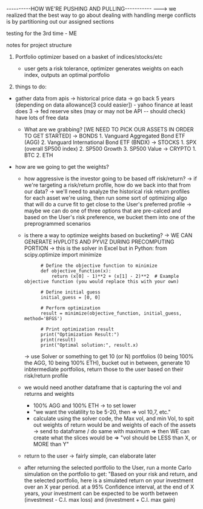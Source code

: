 ----------HOW WE'RE PUSHING AND PULLING-----------
---> we realized that the best way to go about dealing with handling merge conflicts is by partitioning out our assigned sections 


testing for the 3rd time - ME


notes for project structure
1. Portfolio optimizer based on a basket of indices/stocks/etc
    - user gets a risk tolerance, optimizer generates weights on each index, outputs an optimal portfolio

2. things to do:
- gather data from apis
        -> historical price data
        -> go back 5 years (depending on data allowance[3 could easier])
            - yahoo finance at least does 3
        -> fed reserve sites (may or may not be API -- should check) have lots of free data
    - What are we grabbing?
    [WE NEED TO PICK OUR ASSETS IN ORDER TO GET STARTED]
        -> BONDS
            1. Vanguard Aggregated Bond ETF (AGG)
            2. Vanguard International Bond ETF (BNDX)
        -> STOCKS
            1. SPX (overall SP500 index)
            2. SP500 Growth
            3. SP500 Value
        -> CRYPTO
            1. BTC
            2. ETH

- how are we going to get the weights?
    - how aggressive is the investor going to be based off risk/return?
        -> if we're targeting a risk/return profile, how do we back into that from our data?
        -> we'll need to analyze the historical risk return profiles for each asset we're using, then run some sort of optimizing algo that will do a curve fit to get close to the User's preferred profile
        -> maybe we can do one of three options that are pre-calced and based on the User's risk preference, we bucket them into one of the preprogrammed scenarios
    - is there a way to optimize weights based on bucketing? 
        -> WE CAN GENERATE HVPLOTS AND PYVIZ DURING PRECOMPUTING PORTION
        -> this is the solver in Excel but in Python: 
                from scipy.optimize import minimize

                # Define the objective function to minimize
                def objective_function(x):
                    return (x[0] - 1)**2 + (x[1] - 2)**2  # Example objective function (you would replace this with your own)

                # Define initial guess
                initial_guess = [0, 0]

                # Perform optimization
                result = minimize(objective_function, initial_guess, method='BFGS')

                # Print optimization result
                print("Optimization Result:")
                print(result)
                print("Optimal solution:", result.x)
        -> use Solver or something to get 10 (or N) portfolios (0 being 100% the AGG, 10 being 100% ETH), bucket out in between, generate 10 inbtermediate portfolios, return those to the user based on their risk/return profile
    
    - we would need another dataframe that is capturing the vol and returns and weights
        - 100% AGG and 100% ETH -> to set lower 
        - "we want the volatility to be 5-20, then => vol 10,7, etc."
        - calculate using the solver code, the Max vol, and min Vol, to spit out weights of return would be and weights of each of the assets -> send to dataframe / do same with maximum => then WE can create what the slices would be => "vol should be LESS than X, or MORE than Y"
    
    - return to the user -> fairly simple, can elaborate later

    - after returning the selected portfolio to the User, run a monte Carlo simulation on the portfolio to get: "Based on your risk and return, and the selected portfolio, here is a simulated return on your investment over an X year period. at a 95% Confidence interval, at the end of X years, your investment can be expected to be worth between (investmest - C.I. max loss) and (investment + C.I. max gain)

